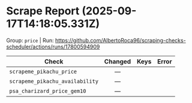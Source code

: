 # Scrape Report (2025-09-17T14:18:05.331Z)

Group: `price`  |  Run: https://github.com/AlbertoRoca96/scraping-checks-scheduler/actions/runs/17800594909

| Check | Changed | Keys | Error |
|---|:---:|:--|:--|
| `scrapeme_pikachu_price` | — |  |  |
| `scrapeme_pikachu_availability` | — |  |  |
| `psa_charizard_price_gem10` | — |  |  |

